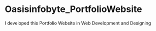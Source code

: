 # Oasisinfobyte_PortfolioWebsite
I developed this Portfolio Website in Web Development and Designing
